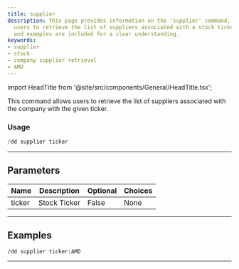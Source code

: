 ```yaml
---
title: supplier
description: This page provides information on the 'supplier' command, which allows
  users to retrieve the list of suppliers associated with a stock ticker. Usage, parameters,
  and examples are included for a clear understanding.
keywords:
- supplier
- stock
- company supplier retrieval
- AMD
---
```


import HeadTitle from '@site/src/components/General/HeadTitle.tsx';

<HeadTitle title="duedilligence: supplier - Discord Reference | OpenBB Bot Docs" />

This command allows users to retrieve the list of suppliers associated with the company with the given ticker.

### Usage

```python wordwrap
/dd supplier ticker
```

---

## Parameters

| Name | Description | Optional | Choices |
| ---- | ----------- | -------- | ------- |
| ticker | Stock Ticker | False | None |


---

## Examples

```
/dd supplier ticker:AMD
```
---
